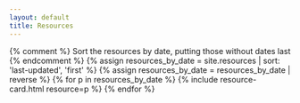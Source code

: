 ```yaml
---
layout: default
title: Resources
---
```


<div class="card-columns">
    {% comment %}
    Sort the resources by date, putting those without dates last
    {% endcomment %}
    {% assign resources_by_date = site.resources | sort: 'last-updated', 'first' %}
    {% assign resources_by_date = resources_by_date | reverse %}
    {% for p in resources_by_date %}
        {% include resource-card.html resource=p %}
    {% endfor %}
</div>
